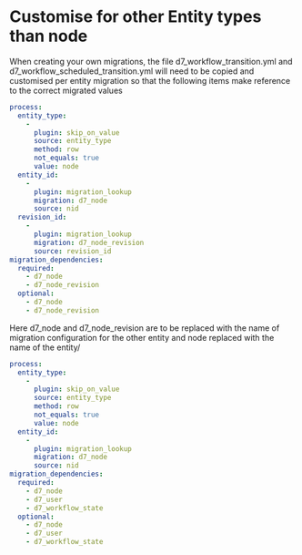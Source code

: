 # Customise for other Entity types than node

When creating your own migrations, the file d7_workflow_transition.yml and
d7_workflow_scheduled_transition.yml will need to be copied and customised per
entity migration so that the following items make reference to the correct
migrated values

```yaml
process:
  entity_type:
    -
      plugin: skip_on_value
      source: entity_type
      method: row
      not_equals: true
      value: node
  entity_id:
    -
      plugin: migration_lookup
      migration: d7_node
      source: nid
  revision_id:
    -
      plugin: migration_lookup
      migration: d7_node_revision
      source: revision_id
migration_dependencies:
  required:
    - d7_node
    - d7_node_revision
  optional:
    - d7_node
    - d7_node_revision
```

Here d7_node and d7_node_revision are to be replaced with the name of migration
configuration for the other entity and node replaced with the name of the entity/

```yaml
process:
  entity_type:
    -
      plugin: skip_on_value
      source: entity_type
      method: row
      not_equals: true
      value: node
  entity_id:
    -
      plugin: migration_lookup
      migration: d7_node
      source: nid
migration_dependencies:
  required:
    - d7_node
    - d7_user
    - d7_workflow_state
  optional:
    - d7_node
    - d7_user
    - d7_workflow_state
```
